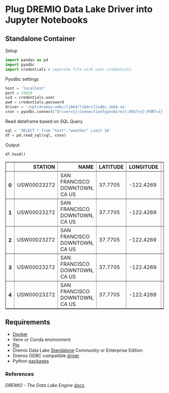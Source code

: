 # Plug DREMIO Data Lake Driver into Jupyter Notebooks

## Standalone Container

Setup
```python
import pandas as pd 
import pyodbc
import credentials # separate file with user credentials
```

Pyodbc settings
```python
host = 'localhost'
port = 31010
uid = credentials.user
pwd = credentials.password
driver = '/opt/dremio-odbc/lib64/libdrillodbc_sb64.so'
cnxn = pyodbc.connect("Driver={};ConnectionType=Direct;HOST={};PORT={};AuthenticationType=Plain;UID={};PWD={};".format(driver, host, port, uid, pwd), autocommit=True)
```

Read dataframe based on SQL Query
```python
sql = 'SELECT * from "test"."weather" Limit 10'
df = pd.read_sql(sql, cnxn)
```

Output
```python
df.head()
```

<div>
<table border="1" class="dataframe">
  <thead>
    <tr style="text-align: right;">
      <th></th>
      <th>STATION</th>
      <th>NAME</th>
      <th>LATITUDE</th>
      <th>LONGITUDE</th>
      <th>ELEVATION</th>
      <th>DATE</th>
      <th>PRCP</th>
      <th>SNOW</th>
      <th>SNWD</th>
      <th>TAVG</th>
      <th>TMAX</th>
      <th>TMIN</th>
    </tr>
  </thead>
  <tbody>
    <tr>
      <th>0</th>
      <td>USW00023272</td>
      <td>SAN FRANCISCO DOWNTOWN, CA US</td>
      <td>37.7705</td>
      <td>-122.4269</td>
      <td>45.7</td>
      <td>2018-01-01</td>
      <td>0.00</td>
      <td></td>
      <td></td>
      <td></td>
      <td>61</td>
      <td>48</td>
    </tr>
    <tr>
      <th>1</th>
      <td>USW00023272</td>
      <td>SAN FRANCISCO DOWNTOWN, CA US</td>
      <td>37.7705</td>
      <td>-122.4269</td>
      <td>45.7</td>
      <td>2018-01-02</td>
      <td>0.00</td>
      <td></td>
      <td></td>
      <td></td>
      <td>61</td>
      <td>52</td>
    </tr>
    <tr>
      <th>2</th>
      <td>USW00023272</td>
      <td>SAN FRANCISCO DOWNTOWN, CA US</td>
      <td>37.7705</td>
      <td>-122.4269</td>
      <td>45.7</td>
      <td>2018-01-03</td>
      <td>0.09</td>
      <td></td>
      <td></td>
      <td></td>
      <td>58</td>
      <td>53</td>
    </tr>
    <tr>
      <th>3</th>
      <td>USW00023272</td>
      <td>SAN FRANCISCO DOWNTOWN, CA US</td>
      <td>37.7705</td>
      <td>-122.4269</td>
      <td>45.7</td>
      <td>2018-01-04</td>
      <td>0.06</td>
      <td></td>
      <td></td>
      <td></td>
      <td>63</td>
      <td>53</td>
    </tr>
    <tr>
      <th>4</th>
      <td>USW00023272</td>
      <td>SAN FRANCISCO DOWNTOWN, CA US</td>
      <td>37.7705</td>
      <td>-122.4269</td>
      <td>45.7</td>
      <td>2018-01-05</td>
      <td>0.26</td>
      <td></td>
      <td></td>
      <td></td>
      <td>61</td>
      <td>52</td>
    </tr>
  </tbody>
</table>
</div>

## Requirements
- [Docker](https://docs.docker.com/get-docker/)
- Venv or Conda environment
- [Pip](https://pip.pypa.io/en/stable/installing/)
- Dremio Data Lake [Standalone](https://docs.dremio.com/quickstart/standalone-quickstart.html) Community or Enterprise Edition
- Dremio ODBC compatible [driver](https://www.dremio.com/drivers/)
- Python [packages](./requirements.txt)

### References

*DREMIO - The Data Lake Engine [docs](https://docs.dremio.com/).*
